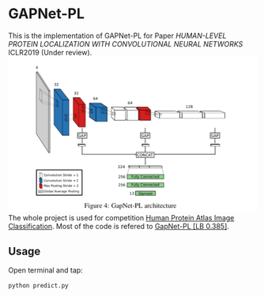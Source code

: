 # GAPNet-PL
This is the implementation of GAPNet-PL for Paper <i>HUMAN-LEVEL PROTEIN LOCALIZATION WITH CONVOLUTIONAL NEURAL NETWORKS</i> ICLR2019 (Under review).
<img src='GapNet-PL.png'>
The whole project is used for competition <a href="https://www.kaggle.com/c/human-protein-atlas-image-classification">Human Protein Atlas Image Classification</a>. 
Most of the code is refered to <a href="https://www.kaggle.com/rejpalcz/gapnet-pl-lb-0-385">GapNet-PL [LB 0.385]</a>.

## Usage
Open terminal and tap:
```python
python predict.py
```

